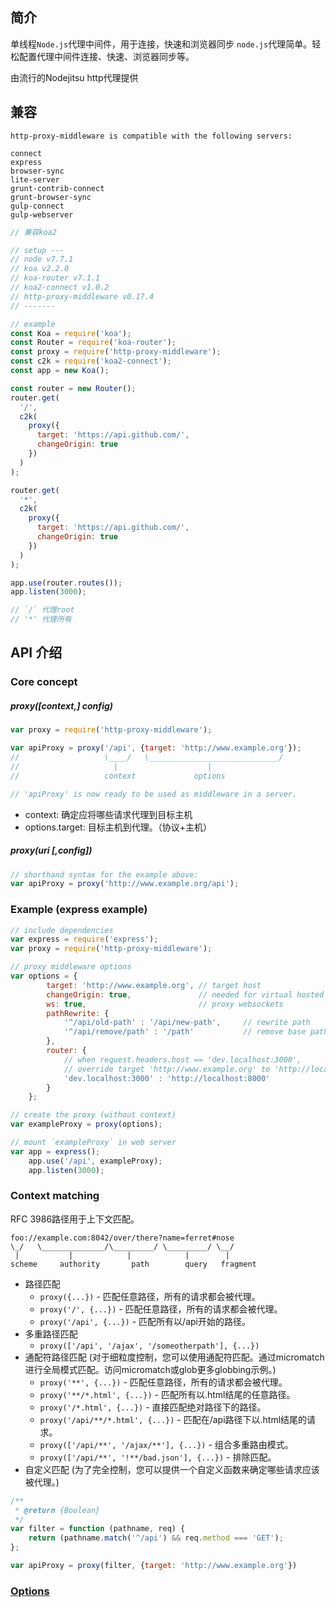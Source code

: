 ## 简介
单线程`Node.js`代理中间件，用于连接，快速和浏览器同步
`node.js`代理简单。轻松配置代理中间件连接、快速、浏览器同步等。

由流行的Nodejitsu http代理提供


## 兼容
```
http-proxy-middleware is compatible with the following servers:

connect
express
browser-sync
lite-server
grunt-contrib-connect
grunt-browser-sync
gulp-connect
gulp-webserver
```
```js
// 兼容koa2

// setup ---
// node v7.7.1
// koa v2.2.0
// koa-router v7.1.1
// koa2-connect v1.0.2
// http-proxy-middleware v0.17.4
// -------

// example
const Koa = require('koa');
const Router = require('koa-router');
const proxy = require('http-proxy-middleware');
const c2k = require('koa2-connect');
const app = new Koa();

const router = new Router();
router.get(
  '/',
  c2k(
    proxy({
      target: 'https://api.github.com/',
      changeOrigin: true
    })
  )
);

router.get(
  '*',
  c2k(
    proxy({
      target: 'https://api.github.com/',
      changeOrigin: true
    })
  )
);

app.use(router.routes());
app.listen(3000);

// `/` 代理root
// '*' 代理所有
```


## API 介绍

### Core concept

##### proxy([context,] config)
```js
var proxy = require('http-proxy-middleware');

var apiProxy = proxy('/api', {target: 'http://www.example.org'});
//                   \____/   \_____________________________/
//                     |                    |
//                   context             options

// 'apiProxy' is now ready to be used as middleware in a server.
```
- context: 确定应将哪些请求代理到目标主机
- options.target: 目标主机到代理。（协议+主机）


##### proxy(uri [,config])
```js
// shorthand syntax for the example above:
var apiProxy = proxy('http://www.example.org/api');
```


### Example (express example)
```js
// include dependencies
var express = require('express');
var proxy = require('http-proxy-middleware');

// proxy middleware options
var options = {
        target: 'http://www.example.org', // target host
        changeOrigin: true,               // needed for virtual hosted sites
        ws: true,                         // proxy websockets
        pathRewrite: {
            '^/api/old-path' : '/api/new-path',     // rewrite path
            '^/api/remove/path' : '/path'           // remove base path
        },
        router: {
            // when request.headers.host == 'dev.localhost:3000',
            // override target 'http://www.example.org' to 'http://localhost:8000'
            'dev.localhost:3000' : 'http://localhost:8000'
        }
    };

// create the proxy (without context)
var exampleProxy = proxy(options);

// mount `exampleProxy` in web server
var app = express();
    app.use('/api', exampleProxy);
    app.listen(3000);
```


### Context matching
RFC 3986路径用于上下文匹配。
```
foo://example.com:8042/over/there?name=ferret#nose
\_/   \______________/\_________/ \_________/ \__/
 |           |            |            |        |
scheme     authority       path        query   fragment
```
- 路径匹配
  - `proxy({...})` - 匹配任意路径，所有的请求都会被代理。
  - `proxy('/', {...})` - 匹配任意路径，所有的请求都会被代理。
  - `proxy('/api', {...})` - 匹配所有以/api开始的路径。
- 多重路径匹配
  - `proxy(['/api', '/ajax', '/someotherpath'], {...})`
- 通配符路径匹配 (对于细粒度控制，您可以使用通配符匹配。通过micromatch进行全局模式匹配。访问micromatch或glob更多globbing示例。)
  - `proxy('**', {...})` - 匹配任意路径，所有的请求都会被代理。
  - `proxy('**/*.html', {...})` - 匹配所有以.html结尾的任意路径。
  - `proxy('/*.html', {...})` - 直接匹配绝对路径下的路径。
  - `proxy('/api/**/*.html', {...})` - 匹配在/api路径下以.html结尾的请求。
  - `proxy(['/api/**', '/ajax/**'], {...})` - 组合多重路由模式。
  - `proxy(['/api/**', '!**/bad.json'], {...})` - 排除匹配。
- 自定义匹配 (为了完全控制，您可以提供一个自定义函数来确定哪些请求应该被代理。)
```js
/**
 * @return {Boolean}
 */
var filter = function (pathname, req) {
    return (pathname.match('^/api') && req.method === 'GET');
};

var apiProxy = proxy(filter, {target: 'http://www.example.org'})
```


### [Options](https://www.npmjs.com/package/http-proxy-middleware#options)
